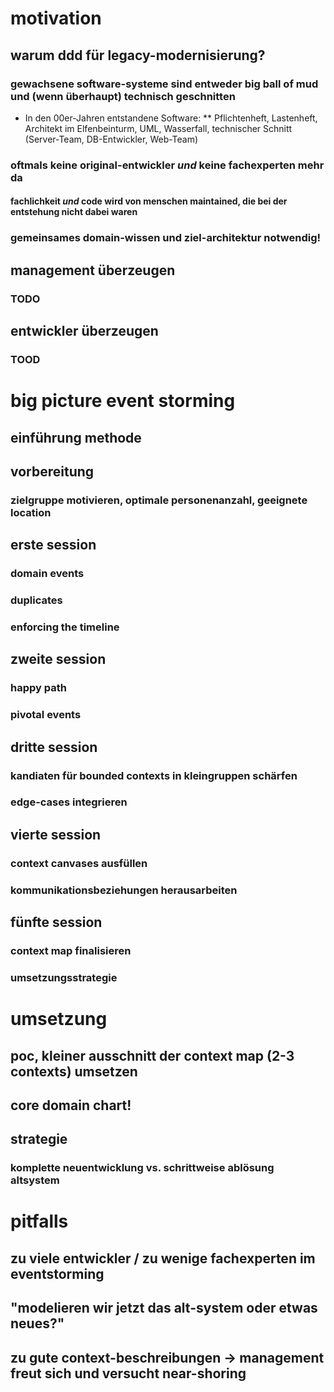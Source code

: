 # motivation
## warum ddd für legacy-modernisierung? 
### gewachsene software-systeme sind entweder big ball of mud und (wenn überhaupt) technisch geschnitten
* In den 00er-Jahren entstandene Software:
** Pflichtenheft, Lastenheft, Architekt im Elfenbeinturm, UML, Wasserfall, technischer Schnitt (Server-Team, DB-Entwickler, Web-Team)
### oftmals keine original-entwickler _und_ keine fachexperten mehr da
#### fachlichkeit _und_ code wird von menschen maintained, die bei der entstehung nicht dabei waren
### gemeinsames domain-wissen und ziel-architektur notwendig!
## management überzeugen
### TODO
## entwickler überzeugen
### TOOD

# big picture event storming
## einführung methode
## vorbereitung
### zielgruppe motivieren, optimale personenanzahl, geeignete location
## erste session
### domain events
### duplicates
### enforcing the timeline
## zweite session
### happy path
### pivotal events
## dritte session
### kandiaten für bounded contexts in kleingruppen schärfen
### edge-cases integrieren
## vierte session
### context canvases ausfüllen
### kommunikationsbeziehungen herausarbeiten
## fünfte session
### context map finalisieren
### umsetzungsstrategie

# umsetzung
## poc, kleiner ausschnitt der context map (2-3 contexts) umsetzen
## core domain chart!
## strategie
### komplette neuentwicklung vs. schrittweise ablösung altsystem

# pitfalls
## zu viele entwickler / zu wenige fachexperten im eventstorming
## "modelieren wir jetzt das alt-system oder etwas neues?"
## zu gute context-beschreibungen -> management freut sich und versucht near-shoring
